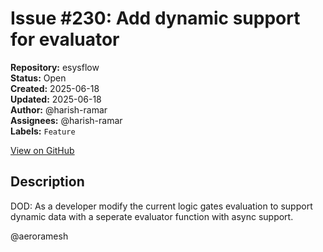 # Issue #230: Add dynamic support for evaluator

**Repository:** esysflow  
**Status:** Open  
**Created:** 2025-06-18  
**Updated:** 2025-06-18  
**Author:** @harish-ramar  
**Assignees:** @harish-ramar  
**Labels:** `Feature`  

[View on GitHub](https://github.com/Simtestlab/esysflow/issues/230)

## Description

DOD: As a developer modify the current logic gates evaluation to support dynamic data with a seperate evaluator function with async support.

@aeroramesh 